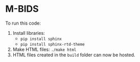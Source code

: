 # M-BIDS

To run this code:

1. Install libraries:
   - `pip install sphinx`
   - `pip install sphinx-rtd-theme`
2. Make HTML files: `./make html`
3. HTML files created in the `build` folder can now be hosted.
